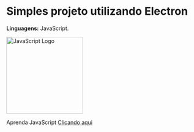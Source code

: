 # Simples projeto utilizando Electron

<b>Linguagens:</b> JavaScript.


<img style="width: 200px;" src="https://upload.wikimedia.org/wikipedia/commons/thumb/9/99/Unofficial_JavaScript_logo_2.svg/2048px-Unofficial_JavaScript_logo_2.svg.png" alt="JavaScript Logo">

Aprenda JavaScript <a href="https://www.w3schools.com/js/">Clicando aqui</a>

